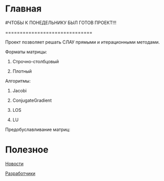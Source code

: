 Главная
==============================

#ЧТОБЫ К ПОНЕДЕЛЬНИКУ БЫЛ ГОТОВ ПРОЕКТ!!! 

==============================

Проект позволяет решать СЛАУ прямыми и итерационными методами.

Форматы матрицы: 

1. Строчно-столбцовый

2. Плотный

Алгоритмы:

1.	Jacobi

2.	ConjugateGradient

3.	LOS

4.	LU

Предобуславливание матриц:


Полезное
==============================
[Новости](https://github.com/SLAEPM23/SLAE/blob/master/docs/NEWS.md)

[Разработчики](https://github.com/SLAEPM23/SLAE/blob/master/docs/DEVELOPERS.md)
